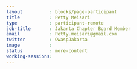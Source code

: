 ```yaml
---
layout          : blocks/page-participant
title           : Petty Meisari
type            : participant-remote
job-title       : Jakarta Chapter Board Member
email           : Petty.meisari@gmail.com
twitter         : OwaspJakarta
image           :
status          : more-content
working-sessions:
---
```

